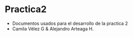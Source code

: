 # Practica2
- Documentos usados para el desarrollo de la practica 2
- Camila Vélez G & Alejandro Arteaga H.
